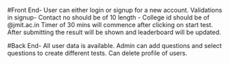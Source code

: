 #Front End-
    User can either login or signup for a new account.
    Validations in signup- Contact no should be of 10 length
                         - College id should be of @jmit.ac.in
    Timer of 30 mins will commence after clicking on start test.
    After submitting the result will be shown and leaderboard will be updated.

#Back End-
    All user data is available.
    Admin can add questions and select questions to create different tests.
    Can delete profile of users.

